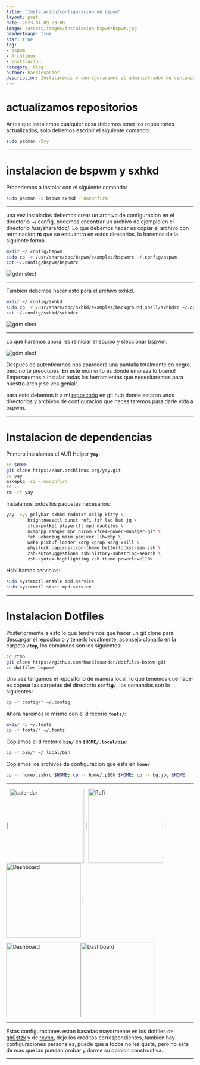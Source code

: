 ```yaml
---
title: "Instalacion/configuracion de bspwm"
layout: post
date: 2023-04-09 23:00
image: /assets/images/instalacion-bspwm/bspwm.jpg
headerImage: true
star: true
tag:
- bspwm
- Archlinux
- instalacion
category: blog
author: hacklexander
description: Instalaremos y configuraremos el administrador de ventanas llamado bspwm
---
```


# actualizamos repositorios

Antes que instalemos cualquier cosa debemos tener los repositorios actualizados, solo debemos escribir el siguiente comando:

```bash
sudo pacman -Syy
```


---


# instalacion de bspwm y sxhkd

Procedemos a instalar con el siguiente comando:

```bash
sudo pacman -S bspwm sxhkd --noconfirm
```

----------


una vez instalados debemos crear un archivo de configuracion en el directorio ~/.config, podemos encontrar un archivo de ejemplo en el directorio /usr/share/doc/. Lo que debemos hacer es copiar el archivo con terminacion **rc** que se encuantra en estos direcorios, lo haremos de la siguiente forma.

```bash
mkdir ~/.config/bspwm
sudo cp -r /usr/share/doc/bspwm/examples/bspwmrc ~/.config/bspwm
cat ~/.config/bspwm/bspwmrc
```
![gdm slect]({{site.url}}/{{site.anexos}}/instalacion-bspwm/bspwmrc.png)


----------


Tambien debemos hacer esto para el archivo sxhkd.

```bash
mkdir ~/.config/sxhkd
sudo cp -r /usr/share/doc/sxhkd/examples/background_shell/sxhkdrc ~/.config/sxhkd
cat ~/.config/sxhkd/sxhkdrc
```
![gdm slect]({{site.url}}/{{site.anexos}}/instalacion-bspwm/sxhkdrc.png)

--- 


Lo que haremos ahora, es reiniciar el equipo y sleccionar bspwm:

![gdm slect]({{site.url}}/{{site.anexos}}/instalacion-bspwm/gdm-index.png)


Despues de autenticarnos nos aparecera una pantalla totalmente en negro, pero no te preocupes. En este momento es donde empieza lo bueno!
Empezaremos a instalar todas las herramientas que necesitaremos para nuestro arch y se vea genial!.

para esto debemos ir a mi [repositorio](https://github.com/hacklexander/dotfiles-bspwm) en git hub donde estaran unos directorios y archivos de configuracion que necesitaremos para darle vida a bspwm.

----------

# Instalacion de dependencias

Primero instalamos el AUR Helper  **`yay`**:

```bash
cd $HOME
git clone https://aur.archlinux.org/yay.git
cd yay
makepkg -si --noconfirm
cd ..
rm -rf yay
```


Instalamos todos los paquetes necesarios:

```bash
yay -Syy polybar sxhkd todotxt xclip kitty \
		brightnessctl dunst rofi fzf lsd bat jq \
		xfce-polkit playerctl mpd nautilus \
		ncmpcpp ranger mpc picom xfce4-power-manager-git \
		feh ueberzug maim pamixer libwebp \
		webp-pixbuf-loader xorg-xprop xorg-xkill \
		physlock papirus-icon-theme betterlockscreen zsh \
		zsh-autosuggestions zsh-history-substring-search \
		zsh-syntax-highlighting zsh-theme-powerlevel10k
```

Habilitamos servicios:

```bash
sudo systemctl enable mpd.service
sudo systemctl start mpd.service
```

----------


# Instalacion Dotfiles

Posteriormente a esto lo que tendremos que hacer un git clone para descargar el repositorio y tenerlo localmente, aconsejo clonarlo en la carpeta **`/tmp`**, los comandos son los siguientes:

```bash
cd /tmp
git clone https://github.com/hacklexander/dotfiles-bspwm.git
cd dotfiles-bspwm/
```

Una vez tengamos el repositorio de manera local, lo que tenemos que hacer es copear las carpetas del directorio **`config/`**, los comandos son lo siguientes:

```bash
cp -r config/* ~/.config
```

Ahora haremos lo mismo con el direcorio **`fonts/`**:

```bash
mkdir -p ~/.fonts
cp -r fonts/* ~/.fonts
```

Copiamos el directorio **`bin/`** en **`$HOME/.local/bin`**:

```bash
cp -r bin/* ~/.local/bin
```

Copiamos los archivos de configuracion que esta en **`home/`** 

```bash
cp -r home/.zshrc $HOME; cp -r home/.p10k $HOME; cp -r bg.jpg $HOME
```

---

| <img src="{{site.url}}/{{site.anexos}}/instalacion-bspwm/calendar.png" alt="calendar" align="center" width="200px"> | <img src="{{site.url}}/{{site.anexos}}/instalacion-bspwm/rofi.png" alt="Rofi" align="center" width="200px"> | <img src="{{site.url}}/{{site.anexos}}/instalacion-bspwm/dashboard.png" alt="Dashboard" align="center" width="200px"> |

<img src="{{site.url}}/{{site.anexos}}/instalacion-bspwm/primer-parte.gif" alt="Dashboard" align="center" width="200px"><img src="{{site.url}}/{{site.anexos}}/instalacion-bspwm/segunda-parte.gif" alt="Dashboard" align="center" width="200px">



----------------------------------------------------------------------------


Estas configuraciones estan basadas mayormente en los dotfiles de [gh0stzk](https://github.com/gh0stzk/dotfiles) y de [rxyhn](https://github.com/rxyhn/tokyo), dejo los creditos correspondientes, tambien hay configuraciones personales, puede que a todos no les guste, pero no esta de mas que las puedan probar y darme su opinion constructiva.


----------------------------------------------------------------------------
















